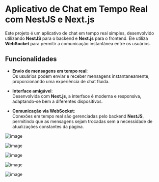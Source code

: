 # Aplicativo de Chat em Tempo Real com NestJS e Next.js

Este projeto é um aplicativo de chat em tempo real simples, desenvolvido utilizando **NestJS** para o backend e **Next.js** para o frontend. Ele utiliza **WebSocket** para permitir a comunicação instantânea entre os usuários.

## Funcionalidades

- **Envio de mensagens em tempo real**:  
  Os usuários podem enviar e receber mensagens instantaneamente, proporcionando uma experiência de chat fluida.

- **Interface amigável**:  
  Desenvolvida com **Next.js**, a interface é moderna e responsiva, adaptando-se bem a diferentes dispositivos.

- **Comunicação via WebSocket**:  
  Conexões em tempo real são gerenciadas pelo backend **NestJS**, permitindo que as mensagens sejam trocadas sem a necessidade de atualizações constantes da página.


![image](https://github.com/user-attachments/assets/04eb7ba8-8d75-4ec8-9096-4df97ceef761)

![image](https://github.com/user-attachments/assets/840a1565-1242-40f9-816f-f12b8aa20b93)

![image](https://github.com/user-attachments/assets/bf2c0265-0ad9-4926-98c4-b58617372261)

![image](https://github.com/user-attachments/assets/01e98fdc-846b-40d9-a28f-41d72332dd40)

![image](https://github.com/user-attachments/assets/e28b7bd0-ad28-480d-9fb0-b2a2f8348829)

